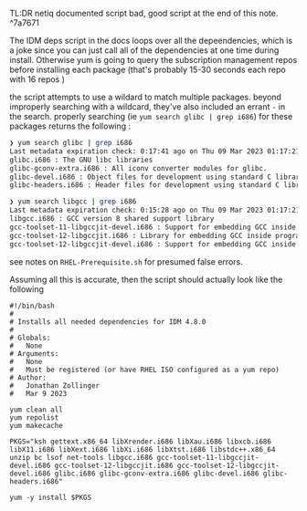 TL:DR netiq documented script bad, good script at the end of this note. ^7a7671

The IDM deps script in the docs loops over all the depeendencies, which is a joke since you can just call all of the dependencies at one time during install. Otherwise yum is going to query the subscription management repos before installing each package (that's probably 15-30 seconds each repo with 16 repos )

the script attempts to use a wildard to match multiple packages. beyond improperly searching with a wildcard, they've also included an errant `-` in the search. properly searching (ie `yum search glibc | grep i686`) for these packages returns the following :

```bash
❯ yum search glibc | grep i686
Last metadata expiration check: 0:17:41 ago on Thu 09 Mar 2023 01:17:21 PM MST.
glibc.i686 : The GNU libc libraries
glibc-gconv-extra.i686 : All iconv converter modules for glibc.
glibc-devel.i686 : Object files for development using standard C libraries.
glibc-headers.i686 : Header files for development using standard C libraries.
```

```bash
❯ yum search libgcc | grep i686
Last metadata expiration check: 0:15:28 ago on Thu 09 Mar 2023 01:17:21 PM MST.
libgcc.i686 : GCC version 8 shared support library
gcc-toolset-11-libgccjit-devel.i686 : Support for embedding GCC inside programs and libraries
gcc-toolset-12-libgccjit.i686 : Library for embedding GCC inside programs and libraries
gcc-toolset-12-libgccjit-devel.i686 : Support for embedding GCC inside programs and libraries
```

see notes on `RHEL-Prerequisite.sh` for presumed false errors.



Assuming all this is accurate, then the script should actually look like the following

```shell
#!/bin/bash
#
# Installs all needed dependencies for IDM 4.8.0
#
# Globals:
#   None
# Arguments:
#   None
#   Must be registered (or have RHEL ISO configured as a yum repo)
# Author:
#   Jonathan Zollinger
#   Mar 9 2023

yum clean all
yum repolist
yum makecache

PKGS="ksh gettext.x86_64 libXrender.i686 libXau.i686 libxcb.i686 libX11.i686 libXext.i686 libXi.i686 libXtst.i686 libstdc++.x86_64 unzip bc lsof net-tools libgcc.i686 gcc-toolset-11-libgccjit-devel.i686 gcc-toolset-12-libgccjit.i686 gcc-toolset-12-libgccjit-devel.i686 glibc.i686 glibc-gconv-extra.i686 glibc-devel.i686 glibc-headers.i686"

yum -y install $PKGS

```
